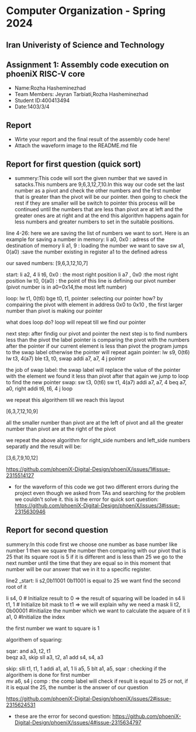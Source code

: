 Computer Organization - Spring 2024
==============================================================
## Iran Univeristy of Science and Technology
## Assignment 1: Assembly code execution on phoeniX RISC-V core

- Name:Rozha Hasheminezhad
- Team Members: Jeyran Tarbiati,Rozha Hasheminezhad
- Student ID:400413494
- Date:1403/3/4

## Report

- Wirte your report and the final result of the assembly code here!
- Attach the waveform image to the README.md file

## Report for first question (quick sort)

- summery:This code will sort the given number that we saved in satacks.This numbers are 9,6,3,12,7,10.In this way our code set the last number as a pivot and check the other numbers and the first number that is greater than the pivot will be our pointer. then going to check the rest if they are smaller will be switch to pointer this process will be continued until the numbers that are less than pivot are at left and the greater ones are at right and at the end this algorithm happens again for less numbers and greater numbers to set in the suitable positions.


 line 4-26:
 here we are saving the list of numbers we want to sort. Here is an example for saving a number in memory:
 li a0, 0x0 : adress of the destination of memory
li a1, 9    : loading the number we want to save
sw a1, 0(a0) :save the number existing in register a1 to the defined adress

our saved numbers: [9,6,3,12,10,7]

start:
    li a2, 4
    li t6, 0x0 : the most right position
    li a7 , 0x0  :the most right position
    lw t0, 0(a0)   : the point of this line is defining our pivot number (pivot number is in a0=0x14,the most left number)

loop:
    lw t1, 0(t6)
    bge t0, t1, pointer :selecting our pointer how? by compairing the pivot with element in address 0x0 to 0x10 , the first larger number than pivot is making our pointer

what does loop do? loop will repeat till we find our pointer

next step: after findig our pivot and pointer the next step is to find numbers less than the pivot
the label pointer is comparing the pivot with the numbers after the pointer if our current element is less than pivot the program jumps to the swap label otherwise the pointer will repeat again
pointer:
    lw s9, 0(t6) 
    lw t3, 4(a7)
    ble t3, t0, swap 
    addi a7, a7, 4
    j pointer

the job of swap label: the swap label will replace the value of the pointer with the element we found it less than pivot
after that again we jump to loop to find the new pointer
swap:
    sw t3, 0(t6) 
    sw t1, 4(a7)
    addi a7, a7, 4
    beq a7, a0, right
    addi t6, t6, 4
    j loop

we repeat this algorithem till we reach this layout

[6,3,7,12,10,9]

all the smaller number than pivot are at the left of pivot and all the greater number than pivot are at the right of the pivot 

we repeat the above algorithm for right_side numbers and left_side numbers separatly 
and the result will be:

[3,6,7,9,10,12]



https://github.com/phoeniX-Digital-Design/phoeniX/issues/1#issue-2315514127

- for the waveform of this code we got two different errors during the project even though we asked from TAs and searching for the problem we couldn't solve it.
this is the error for quick sort question:
https://github.com/phoeniX-Digital-Design/phoeniX/issues/3#issue-2315630946

## Report for second question
summery:In this code first we choose one number as base number like number 1 then we square the number then comparing with our pivot that is 25 that its square root is 5 if it is different and is less than 25 we go to the next number until the time that they are equal so in this moment that number will be our answer that we in it to a specific register.

line2
 _start:    li s2,0b11001       0b11001 is equal to 25 we want find the second root of it

  li s4, 0          # Initialize result to 0 => the result of squaring will be loaded in s4
    li t1, 1          # Initialize bit mask to t1 => we will explain why we need a mask 
    li t2, 0b00001    #Initialize the number which we want to calculate the aquare of it 
    li a1, 0          #Initialize the index
      
the first number we want to square is 1 

algorithem of squaring:

sqar:
    and  a3, t2, t1    
    beqz a3, skip 
    sll  a3, t2, a1 
    add  s4, s4, a3

skip:
    slli t1, t1, 1
    addi a1, a1, 1
    li a5, 5
    blt a1, a5, sqar  : checking if the algorithem is done for first number  
    mv a6, s4
    j comp  : the comp label will check if result is equal to 25 or not, if it is equal the 25, the number is the answer of our question   

https://github.com/phoeniX-Digital-Design/phoeniX/issues/2#issue-2315624531

- these are the error for second question:
https://github.com/phoeniX-Digital-Design/phoeniX/issues/4#issue-2315634797